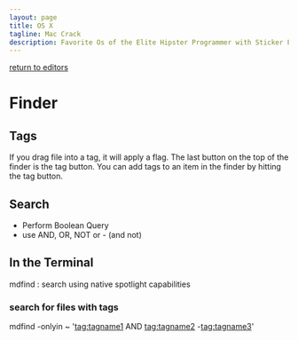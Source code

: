 ```yaml
---
layout: page
title: OS X
tagline: Mac Crack
description: Favorite Os of the Elite Hipster Programmer with Sticker Festooned Laptop
---
```


[return to editors](../../os_specifics.html)

# Finder

## Tags

If you drag file into a tag, it will apply a flag.
The last button on the top of the finder is the tag button.
You can add tags to an item in the finder by hitting the tag button.

## Search

- Perform Boolean Query
- use AND, OR, NOT or - (and not)

## In the Terminal

mdfind : 
	search using native spotlight capabilities

### search for files with tags

mdfind -onlyin \~ '<tag:tagname1> AND <tag:tagname2> -<tag:tagname3>'
